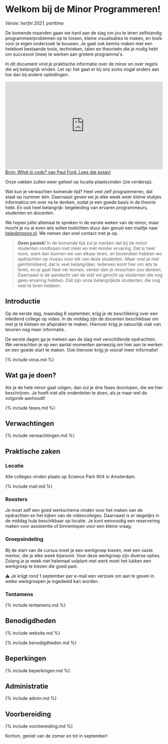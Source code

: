 # Welkom bij de Minor Programmeren!

*Versie: herfst 2021, parttime*

De komende maanden gaan we hard aan de slag om jou te leren zelfstandig programmeerproblemen op te lossen, kleine visualisaties te maken, en tools voor je eigen onderzoek te bouwen. Je gaat ook kennis maken met een heleboel bestaande tools, technieken, talen en theorieën die je nodig hebt om succesvol (mee) te werken aan grotere programma's.

In dit document vind je praktische informatie over de minor en over regels die wij belangrijk vinden. Let op: het gaat er bij ons soms nogal anders aan toe dan bij andere opleidingen.

<iframe style="width:100%; height: 280px;" src="https://player.vimeo.com/video/130987431?color=ff9933&title=0&byline=0&portrait=0" frameborder="0" webkitallowfullscreen mozallowfullscreen allowfullscreen></iframe>
<a href="http://www.bloomberg.com/graphics/2015-paul-ford-what-is-code/">
Bron: <em>What is code?</em> van Paul Ford. Lees dat essay!</a>

Onze vakken zullen weer geheel op locatie plaatsvinden (zie verderop).

Wat kun je verwachten komende tijd? Heel veel zelf programmeren, dat staat op nummer één. Daarnaast geven we je elke week weer kleine stukjes informatica om over na te denken, zodat je een goede basis in de theorie hebt. En ook heel belangrijk: begeleiding van ervaren programmeurs, studenten en docenten.

We hopen jullie allemaal te spreken in de eerste weken van de minor, maar mocht je nu al even iets willen toelichten stuur dan gerust een mailtje naar <help@mprog.nl>. We nemen dan snel contact met je op.

> **Geen paniek!** In de komende tijd zul je merken dat bij de minor studenten rondlopen met méér en met minder ervaring. Dat is heel mooi, want dan kunnen we van elkaar leren, en bovendien hebben we opdrachten op niveau voor elk van deze studenten. Maar voel je niet geïntimideerd, dat is veel belangrijker. Iedereen komt hier om iets te leren, en je gaat heel ver komen, verder dan je misschien zou denken. Daarnaast is de aandacht van de staf vol gericht op studenten die nog geen ervaring hebben. Dat zijn onze belangrijkste studenten, die nog veel te leren hebben.

## Introductie

Op de eerste dag, maandag 6 september, krijg je de beschikking over een inleidend college op video. In de middag zijn de docenten beschikbaar om met je te kletsen en afspraken te maken. Hierover krijg je natuurlijk vlak van tevoren nog meer informatie.

De eerste dagen ga je meteen aan de slag met verschillende opdrachten. We verwachten je op een aantal momenten aanwezig om hier aan te werken en een goede start te maken. Ook hierover krijg je vooraf meer informatie!

{% include virus.md %}

## Wat ga je doen?

Als je de hele minor gaat volgen, dan zul je drie fases doorlopen, die we hier beschrijven. Je hoeft niet alle onderdelen te doen, als je maar wel de volgorde aanhoudt!

{% include fases.md %}

## Verwachtingen

{% include verwachtingen.md %}

## Praktische zaken

### Locatie

Alle colleges vinden plaats op Science Park 904 in Amsterdam.

{% include mail.md %}

### Roosters

Je moet zelf een goed werkschema vinden voor het maken van de opdrachten en het kijken van de videocolleges. Daarnaast is er dagelijks in de middag hulp beschikbaar op locatie. Je kunt eenvoudig een reservering maken voor assistentie of binnenlopen voor een kleine vraag.

### Groepsindeling

Bij de start van de cursus moet je een werkgroep kiezen, met een vaste mentor, die je elke week bijwoont. Voor deze werkgroep zijn diverse opties. Zolang je je week niet helemaal volplant met werk moet het lukken een werkgroep te kiezen die goed past.

⚠︎ Je krijgt rond 1 september per e-mail een verzoek om aan te geven in welke werkgroepen je ingedeeld kan worden.

### Tentamens

{% include tentamens.md %}

## Benodigdheden

{% include website.md %}

{% include benodigdheden.md %}

## Beperkingen

{% include beperkingen.md %}

## Administratie

{% include admin.md %}

## Voorbereiding

{% include voorbereiding.md %}

Kortom, geniet van de zomer en tot in september!
